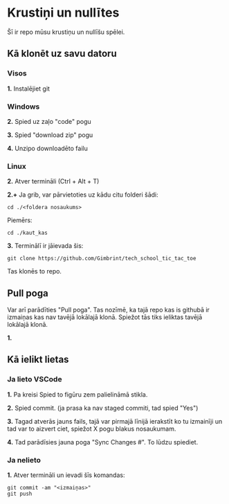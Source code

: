 # Krustiņi un nullītes

Šī ir repo mūsu krustiņu un nullīšu spēlei.

## Kā klonēt uz savu datoru

### Visos

**1.** Instalējiet git

### Windows

**2.** Spied uz zaļo "code" pogu

**3.** Spied "download zip" pogu

**4.** Unzipo downloadēto failu

### Linux

**2.** Atver termināli (Ctrl + Alt + T)

**2.+** Ja grib, var pārvietoties uz kādu citu folderi šādi:

```
cd ./<foldera nosaukums>
```

Piemērs:
```
cd ./kaut_kas
```

**3.** Terminālī ir jāievada šis:

```
git clone https://github.com/Gimbrint/tech_school_tic_tac_toe
```

Tas klonēs to repo.

## Pull poga

Var arī parādīties "Pull poga". Tas nozīmē, ka tajā repo kas is githubā ir izmaiņas kas nav tavējā lokālajā klonā. Spiežot tās tiks ieliktas tavējā lokālajā klonā.

**1.**

## Kā ielikt lietas

### Ja lieto VSCode

**1.** Pa kreisi Spied to figūru zem palielināmā stikla.

**2.** Spied commit. (ja prasa ka nav staged commiti, tad spied "Yes")

**3.** Tagad atverās jauns fails, tajā var pirmajā līnijā ierakstīt ko tu izmainīji un tad var to aizvert ciet, spiežot X pogu blakus nosaukumam.

**4.** Tad parādīsies jauna poga "Sync Changes #". To lūdzu spiediet.

### Ja nelieto

**1.** Atver termināli un ievadi šīs komandas:

```
git commit -am "<izmaiņas>"
git push
```